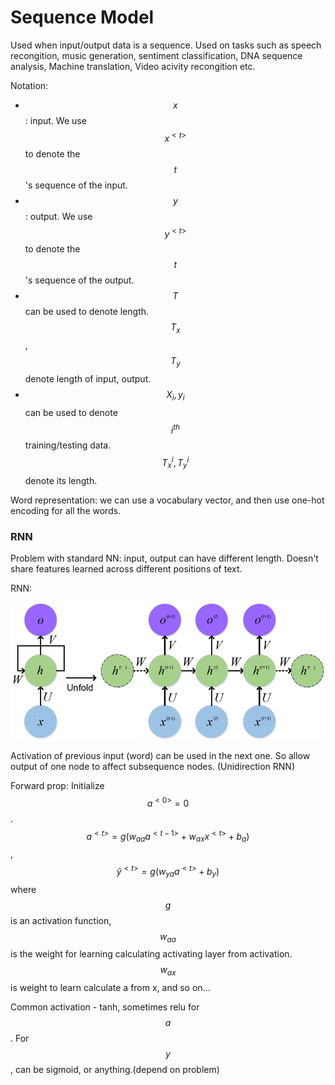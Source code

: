 # Sequence Model

Used when input/output data is a sequence. Used on tasks such as speech recongition, music generation, sentiment classification, DNA sequence analysis, Machine translation, Video acivity recongition etc.&#x20;

Notation:

* $$x$$ : input. We use $$x^{<t>}$$ to denote the $$t$$'s sequence of the input.
* $$y$$: output. We use $$y^{<t>}$$ to denote the $$t$$'s sequence of the output.&#x20;
* $$T$$ can be used to denote length. $$T_x$$, $$T_y$$ denote length of input, output.
* $$X_i, y_i$$ can be used to denote $$i^{th}$$ training/testing data. $$T_x^i, T_y^i$$ denote its length.

Word representation: we can use a vocabulary vector, and then use one-hot encoding for all the words.

### RNN

Problem with standard NN: input, output can have different length. Doesn't share features learned across different positions of text.

RNN:&#x20;

![](<../.gitbook/assets/image (1) (1) (1) (1) (1) (1) (1).png>)

Activation of previous input (word) can be used in the next one. So allow output of one node to affect subsequence nodes. (Unidirection RNN)

Forward prop: Initialize $$a^{<0>} = 0$$. $$a^{<t>} = g(w_{aa}a^{<t-1>} + w_{ax}x^{<t>} + b_a)$$, $$\hat{y}^{<t>} = g(w_{ya}a^{<t>} + b_y)$$ where $$g$$ is an activation function, $$w_{aa}$$ is the weight for learning calculating activating layer from activation. $$w_{ax}$$ is weight to learn calculate a from x, and so on...

Common activation - tanh, sometimes relu for $$a$$ . For $$y$$ , can be sigmoid, or anything.(depend on problem)



